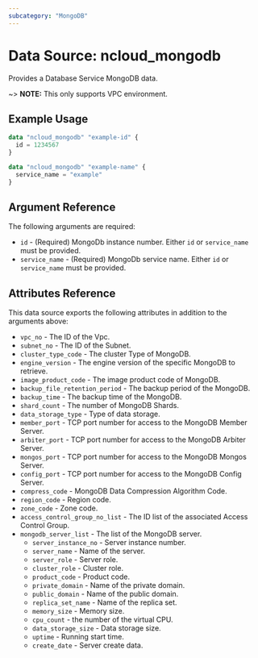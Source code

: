 ```yaml
---
subcategory: "MongoDB"
---
```



# Data Source: ncloud_mongodb

Provides a Database Service MongoDB data.

~> **NOTE:** This only supports VPC environment.

## Example Usage

```terraform
data "ncloud_mongodb" "example-id" {
  id = 1234567
}

data "ncloud_mongodb" "example-name" {
  service_name = "example"
}
```

## Argument Reference

The following arguments are required:

* `id` - (Required) MongoDb instance number. Either `id` or `service_name` must be provided.
* `service_name` - (Required) MongoDb service name. Either `id` or `service_name` must be provided.

## Attributes Reference

This data source exports the following attributes in addition to the arguments above:

* `vpc_no` - The ID of the Vpc.
* `subnet_no` - The ID of the Subnet.
* `cluster_type_code` - The cluster Type of MongoDB.
* `engine_version` - The engine version of the specific MongoDB to retrieve.
* `image_product_code` - The image product code of MongoDB.
* `backup_file_retention_period` - The backup period of the MongoDB.
* `backup_time` - The backup time of the MongoDB.
* `shard_count` - The number of MongoDB Shards.
* `data_storage_type` - Type of data storage.
* `member_port` - TCP port number for access to the MongoDB Member Server.
* `arbiter_port` - TCP port number for access to the MongoDB Arbiter Server.
* `mongos_port` - TCP port number for access to the MongoDB Mongos Server.
* `config_port` - TCP port number for access to the MongoDB Config Server.
* `compress_code` - MongoDB Data Compression Algorithm Code.
* `region_code` - Region code.
* `zone_code` - Zone code.
* `access_control_group_no_list` - The ID list of the associated Access Control Group.
* `mongodb_server_list` - The list of the MongoDB server.
  * `server_instance_no` - Server instance number.
  * `server_name` - Name of the server.
  * `server_role` - Server role.
  * `cluster_role` - Cluster role.
  * `product_code` - Product code.
  * `private_domain` - Name of the private domain.
  * `public_domain` - Name of the public domain.
  * `replica_set_name` - Name of the replica set.
  * `memory_size` - Memory size.
  * `cpu_count` - the number of the virtual CPU.
  * `data_storage_size` - Data storage size.
  * `uptime` - Running start time.
  * `create_date` - Server create data.
